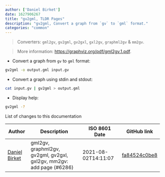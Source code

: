 ```yaml
---
author: ['Daniel Birket']
date: 1627906267
title: "gv2gml, TLDR Pages"
description: "gv2gml, Convert a graph from `gv` to `gml` format."
categories: "common"
---
```

> Converters: `gml2gv`, `gv2gml`, `gv2gxl`, `gxl2gv`, `graphml2gv` & `mm2gv`.

> More information: <https://graphviz.org/pdf/gml2gv.1.pdf>.

- Convert a graph from `gv` to `gml` format:

```bash
gv2gml -o output.gml input.gv
```

- Convert a graph using stdin and stdout:

```bash
cat input.gv | gv2gml > output.gml
```

- Display help:

```bash
gv2gml -?
```
List of changes to this documentation


Author | Description | ISO 8601 Date | GitHub link
------|-----|-----|-----
[Daniel Birket](mailto:danielb@birket.com) | gml2gv, graphml2gv, gv2gml, gv2gxl, gxl2gv, mm2gv: add page (#6286) | 2021-08-02T14:11:07 | [fa84524c0be8](https://github.com/tldr-pages/tldr/commit/fa84524c0be8c5d17aca68d284ba95dcb6964e19)

